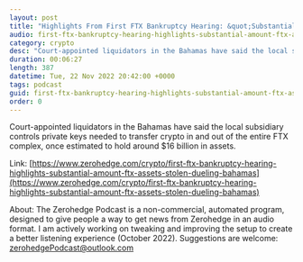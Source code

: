 ```yaml
---
layout: post
title: "Highlights From First FTX Bankruptcy Hearing: &quot;Substantial Amount&quot; Of FTX Assets Stolen, &quot;Dueling&quot; Bahamas Liquidation Comes To A Head"
audio: first-ftx-bankruptcy-hearing-highlights-substantial-amount-ftx-assets-stolen-dueling-bahamas-1
category: crypto
desc: "Court-appointed liquidators in the Bahamas have said the local subsidiary controls private keys needed to transfer crypto in and out of the entire FTX complex, once estimated to hold around $16 billion in assets."
duration: 00:06:27
length: 387
datetime: Tue, 22 Nov 2022 20:42:00 +0000
tags: podcast
guid: first-ftx-bankruptcy-hearing-highlights-substantial-amount-ftx-assets-stolen-dueling-bahamas-0
order: 0
---
```

Court-appointed liquidators in the Bahamas have said the local subsidiary controls private keys needed to transfer crypto in and out of the entire FTX complex, once estimated to hold around $16 billion in assets.

Link: [https://www.zerohedge.com/crypto/first-ftx-bankruptcy-hearing-highlights-substantial-amount-ftx-assets-stolen-dueling-bahamas](https://www.zerohedge.com/crypto/first-ftx-bankruptcy-hearing-highlights-substantial-amount-ftx-assets-stolen-dueling-bahamas)

About: The Zerohedge Podcast is a non-commercial, automated program, designed to give people a way to get news from Zerohedge in an audio format.  I am actively working on tweaking and improving the setup to create a better listening experience (October 2022).  Suggestions are welcome: [zerohedgePodcast@outlook.com](mailto:zerohedgePodcast@outlook.com)